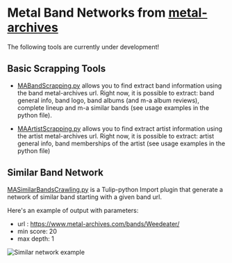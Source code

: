 # Metal Band Networks from [metal-archives](https://www.metal-archives.com/)

The following tools are currently under development!

## Basic Scrapping Tools

- [MABandScrapping.py](https://github.com/fqueyroi/tulip_plugins/tree/master/MetalArchivesScrapping/MABandScrapping.py) allows you to find extract band information using the band metal-archives url. Right now, it is possible to extract: band general info, band logo, band albums (and m-a album reviews), complete lineup and m-a similar bands  (see usage examples in the python file).

- [MAArtistScrapping.py](https://github.com/fqueyroi/tulip_plugins/tree/master/MetalArchivesScrapping/MAArtistScrapping.py) allows you to find extract artist information using the artist metal-archives url. Right now, it is possible to extract: artist general info, band memberships of the artist (see usage examples in the python file)

## Similar Band Network

[MASimilarBandsCrawling.py](https://github.com/fqueyroi/tulip_plugins/tree/master/MetalArchivesScrapping/MASimilarBandsCrawling.py) is a Tulip-python Import plugin that generate a network of similar band starting with a given band url.

Here's an example of output with parameters:
- url : https://www.metal-archives.com/bands/Weedeater/
- min score: 20
- max depth: 1

![Similar network example](https://i.imgur.com/vSFSf4Z.png)

